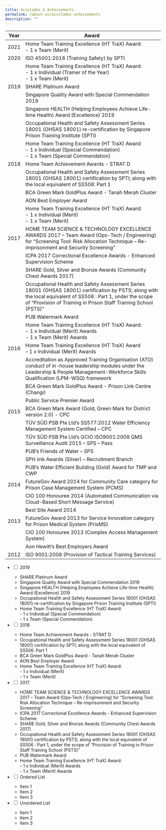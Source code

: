 ```yaml
---
title: Accolades & Acheivements
permalink: /about-us/accolades-acheivements
description: ""
---
```

| **Year** | **Award** | 
| -------- | -------- | 
|2021| Home Team Training Excellence (HT TraX) Award: <br>- 1 x Team (Merit)| 
|2020| ISO 45001:2018 (Training Safety) by SPTI  | 
| | Home Team Training Excellence (HT TraX) Award: <br>- 1 x Individual (Trainer of the Year)<br>- 1 x Team (Merit)  | 
|2019| SHARE Platinum Award 
| |Singapore Quality Award with Special Commendation 2019
| |Singapore HEALTH (Helping Employees Achieve Life-time Health) Award (Excellence) 2019 
| |Occupational Health and Safety Assessment Series 18001 (OHSAS 18001) re-certification by Singapore Prison Training Institute (SPTI) | 
| |Home Team Training Excellence (HT TraX) Award:<br>- 1 x Individual (Special Commendation)<br>- 1 x Team (Special Commendation) | 
|2018| Home Team Achievement Awards - STRAT D
| |Occupational Health and Safety Assessment Series 18001 (OHSAS 18001) certification by SPTI; along with the local equivalent of SS506: Part 1
| |BCA Green Mark GoldPlus Award - Tanah Merah Cluster
| |AON Best Employer Award |
| |Home Team Training Excellence (HT TraX) Award:<br>- 1 x Individual (Merit)<br>- 1 x Team (Merit) |
|2017|HOME TEAM SCIENCE & TECHNOLOGY EXCELLENCE AWARDS 2017 – Team Award (Ops-Tech / Engineering) for “Screening Tool: Risk Allocation Technique – Re-imprisonment and Security Screening” |
| |ICPA 2017 Correctional Excellence Awards - Enhanced Supervision Scheme |
| |SHARE Gold, Silver and Bronze Awards (Community Chest Awards 2017) |
| |Occupational Health and Safety Assessment Series 18001 (OHSAS 18001) certification by PSTS; along with the local equivalent of SS506 : Part 1, under the scope of “Provision of Training in Prison Staff Training School (PSTS)” |
| |PUB Watermark Award |
| |Home Team Training Excellence (HT TraX) Award:<br>- 1 x Individual (Merit) Awards<br>- 1 x Team (Merit) Awards |
|2016|Home Team Training Excellence (HT TraX) Award <br>– 1 x Individual (Merit) Awards |
| |Accreditation as Approved Training Organisation (ATO) conduct of in-house leadership modules under the Leadership & People Management-Workforce Skills Qualification (LPM-WSQ) framework |
| |BCA Green Mark GoldPlus Award - Prison Link Centre (Changi) |
||Public Service Premier Award |
|2015|BCA Green Mark Award (Gold, Green Mark for District version 2.0) - CPC |
| |TÜV SÜD PSB Pte Ltd’s SS577:2012 Water Efficiency Management System Certified – CPC |
| |TÜV SÜD PSB Pte Ltd’s GCIO ISO9001:2008 QMS Surveillance Audit 2015 – SPS – Pass |
| |PUB’s Friends of Water – SPS |
| |SPH iink Awards (Silver) – Recruitment Branch |
| |PUB’s Water Efficient Building (Gold) Award for TMP and CWP |
|2014|FutureGov Award 2014 for Community Care category for Prison Case Management System (PCMS) |
| |CIO 100 Honouree 2014 (Automated Communication via Cloud-Based Short Message Service) |
| |Best Site Award 2014 |
|2013|FutureGov Award 2013 for Service Innovation category for Prison Medical System (PrisMS) |
| |CIO 100 Honouree 2013 (Complex Access Management System) |
| |Aon Hewitt’s Best Employers Award |
|2012|ISO 9001:2008 (Provision of Tactical Training Services) |

<ul class="jekyllcodex_accordion">
  <li>
    <input type="checkbox" id="accordion1">
    <label for="accordion1">2019</label>
    <div>
      <ul>
        <li>SHARE Platinum Award</li>
        <li>Singapore Quality Award with Special Commendation 2019</li>
        <li>Singapore HEALTH (Helping Employees Achieve Life-time Health) Award (Excellence) 2019</li>
				<li>Occupational Health and Safety Assessment Series 18001 (OHSAS 18001) re-certification by Singapore Prison Training Institute (SPTI)</li>
				<li>Home Team Training Excellence (HT TraX) Award:<br>- 1 x Individual (Special Commendation)<br>- 1 x Team (Special Commendation)</li>
      </ul>
    </div>
	</li>  
  <li>
    <input type="checkbox" id="accordion2">
    <label for="accordion2">2018</label>
    <div>
      <ul>
        <li>Home Team Achievement Awards - STRAT D</li>
        <li>Occupational Health and Safety Assessment Series 18001 (OHSAS 18001) certification by SPTI; along with the local equivalent of SS506: Part 1</li>
        <li>BCA Green Mark GoldPlus Award - Tanah Merah Cluster</li>
				<li>AON Best Employer Award</li>
				<li>Home Team Training Excellence (HT TraX) Award:<br>- 1 x Individual (Merit)<br>- 1 x Team (Merit)</li>
      </ul>
    </div>
  </li>
  <li>
    <input type="checkbox" id="accordion3">
    <label for="accordion3">2017</label>
    <div>
      <ul>
        <li>HOME TEAM SCIENCE & TECHNOLOGY EXCELLENCE AWARDS 2017 – Team Award (Ops-Tech / Engineering) for “Screening Tool: Risk Allocation Technique – Re-imprisonment and Security Screening”</li>
        <li>ICPA 2017 Correctional Excellence Awards - Enhanced Supervision Scheme</li>
        <li>SHARE Gold, Silver and Bronze Awards (Community Chest Awards 2017)</li>
				<li>Occupational Health and Safety Assessment Series 18001 (OHSAS 18001) certification by PSTS; along with the local equivalent of SS506 : Part 1, under the scope of “Provision of Training in Prison Staff Training School (PSTS)”</li>
        <li>PUB Watermark Award</li>
        <li>	Home Team Training Excellence (HT TraX) Award:<br>- 1 x Individual (Merit) Awards<br>- 1 x Team (Merit) Awards</li>
      </ul>
    </div>
  </li>
  <li>
    <input type="checkbox" id="accordion4">
    <label for="accordion4">Ordered List</label>
    <div>
      <ul>
        <li>Item 1</li>
        <li>Item 2</li>
        <li>Item 3</li>
      </ul>
    </div>
  </li>
    
  <li>
    <input type="checkbox" id="accordion5">
    <label for="accordion5">Unordered List</label>
    <div>
      <ul>
        <li>Item 1</li>
        <li>Item 2</li>
        <li>Item 3</li>
      </ul>
    </div>
  </li>
</ul>